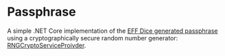 # Passphrase

A simple .NET Core implementation of the [EFF Dice generated passphrase](https://www.eff.org/dice)
using a cryptographically secure random number generator: [RNGCryptoServiceProivder](https://docs.microsoft.com/en-us/dotnet/api/system.security.cryptography.rngcryptoserviceprovider?view=netcore-3.1).
